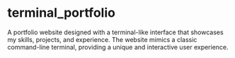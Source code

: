 # terminal_portfolio
A portfolio website designed with a terminal-like interface that showcases my skills, projects, and experience. The website mimics a classic command-line terminal, providing a unique and interactive user experience.
